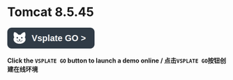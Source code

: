 # Tomcat 8.5.45

<a href="https://www.vsplate.com/?docker-compose=https://github.com/vsplate/dcenvs/tomcat/8.5.45"><img alt="VSPLATE GO" src="https://raw.githubusercontent.com/vsplate/images/master/vsgo_btn.png" width="200px"></a>

**Click the `VSPLATE GO` button to launch a demo online / 点击`VSPLATE GO`按钮创建在线环境**